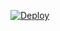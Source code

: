 [![Deploy](https://www.herokucdn.com/deploy/button.svg)](https://heroku.com/deploy?template=https://github.com/jeppestaerk/ITTWEB-Assignment1-FitnessApp)
